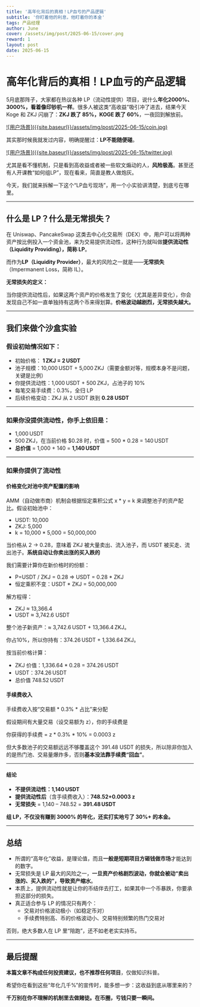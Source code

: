 ```yaml
---
title: '高年化背后的真相！LP血亏的产品逻辑'
subtitle: '你盯着他的利息，他盯着你的本金'
tags: 产品经理
author: June
cover: /assets/img/post/2025-06-15/cover.png
reward: 1
layout: post
date: 2025-06-15
---
```


# 高年化背后的真相！LP血亏的产品逻辑


5月底那阵子，大家都在热议各种 LP（流动性提供）项目，说什么**年化2000%、3000%，看着像印钞机一样**。很多人被这类“高收益”吸引冲了进去，结果今天 Koge 和 ZKJ 闪崩了：**ZKJ 跌了 85%，KOGE 跌了 60%**，一夜回到解放前。

<a data-fancybox="gallery" href="{{site.baseurl}}/assets/img/post/2025-06-15/coin.jpg">
![用户场景]({{site.baseurl}}/assets/img/post/2025-06-15/coin.jpg)
</a>

其实那时候我就发过内容，明确提醒过：**LP不能随便碰**。

<a data-fancybox="gallery" href="{{site.baseurl}}/assets/img/post/2025-06-15/twitter.jpg">
![用户场景]({{site.baseurl}}/assets/img/post/2025-06-15/twitter.jpg)
</a>

尤其是看不懂机制，只是看到高收益或者被一些软文煽动的人，**风险极高**。甚至还有人开课教“如何组LP”，现在看来，简直是教人做炮灰。

今天，我们就来拆解一下这个“LP血亏现场”，用一个小实验讲清楚，到底亏在哪里。

---

## 什么是 LP？什么是无常损失？

在 Uniswap、PancakeSwap 这类去中心化交易所（DEX）中，用户可以将两种资产按比例投入一个资金池，来为交易提供流动性，这种行为就叫做**提供流动性（Liquidity Providing），简称 LP**。

而作为**LP（Liquidity Provider）**，最大的风险之一就是——**无常损失**（Impermanent Loss，简称 IL）。

**无常损失的定义：**

当你提供流动性后，如果这两个资产的价格发生了变化（尤其是差异变化），你会发现自己不如一直单独持有这两个币来得划算。**价格波动越剧烈，无常损失越大。**

---

## 我们来做个沙盒实验

### 假设初始情况如下：
- 初始价格： **1 ZKJ = 2 USDT**
- 池子规模：10,000 USDT + 5,000 ZKJ（需要金额对等，规模本身不是问题，关键是比例）
- 你提供流动性：1,000 USDT + 500 ZKJ，占池子的 10%
- 每笔交易手续费：0.3%，全归 LP
- 后续价格变动：ZKJ 从 2 USDT 跌到 **0.28 USDT**

---

### 如果你没提供流动性，你手上依旧是：

- 1,000 USDT
- 500 ZKJ，在当前价格 $0.28 时，价值 = 500 * 0.28 = 140 USDT
- **总价值** = 1,000 + 140 = **1,140 USDT**

---

### 如果你提供了流动性

#### 价格变化对池中资产配置的影响

AMM（自动做市商）机制会根据恒定乘积公式 x * y = k 来调整池子的资产配比。假设初始池中：

- USDT: 10,000
- ZKJ: 5,000
- k = 10,000 * 5,000 = 50,000,000

当价格从 2 → 0.28，意味着 ZKJ 被大量卖出、流入池子，而 USDT 被买走、流出池子。**系统自动让你卖出涨的买入跌的**

我们需要计算你在新价格时的份额：

- P=USDT / ZKJ = 0.28 => USDT = 0.28 * ZKJ
- 恒定乘积不变：USDT * ZKJ = 50,000,000

解方程得：

- ZKJ ≈ 13,366.4
- USDT ≈ 3,742.6 USDT

整个池子新资产：≈ 3,742.6 USDT + 13,366.4 ZKJ。

你占10%，所以你持有：374.26 USDT + 1,336.64 ZKJ。

按当前价格计算：

- ZKJ 价值：1,336.64 * 0.28 = 374.26 USDT
- USDT：374.26 USDT
- 总价值 748.52 USDT

#### 手续费收入

手续费收入按“交易额 * 0.3% * 占比”来分配

假设期间有大量交易（设交易额为 z），你的手续费是

你获得的手续费 = z * 0.3% * 10% =  0.0003 z

但大多数池子的交易额远远不够覆盖这个 391.48 USDT 的损失，所以除非你加入的是热门池、交易量爆炸多，否则**基本没法靠手续费“回血”**。

---

#### 结论

- **不提供流动性：1,140 USDT**
- **提供流动性后**（含手续费收入）：**748.52+0.0003 z**
- **无常损失** = 1,140 – 748.52 = **391.48 USDT**

**组 LP，不仅没有赚到 3000% 的年化，还实打实地亏了 30%+ 的本金。**

---

## 总结

- 所谓的“高年化”收益，是理论值，而且**一般是短期项目方砸钱做市场**才能达到的数字。
- 无常损失是 LP 最大的风险之一，**一旦资产价格剧烈波动，你就会被动“卖出涨的、买入跌的”，导致资产缩水**。
- 本质上，提供流动性就是让你的币结伴去打工，如果其中一个币暴跌，你要承担这部分的损失。
- 真正适合参与 LP 的情况只有两个：
  - 交易对价格波动极小（如稳定币对）
  - 手续费特别高、币的价格波动小、交易特别频繁的热门交易对

否则，绝大多数人在 LP 里“陪跑”，还不如老老实实持币。

---
## 最后提醒

**本篇文章不构成任何投资建议，也不推荐任何项目**，仅做知识科普。

希望你在看到这些“年化几千%”的宣传时，能多想一步：这收益到底从哪里来的？

**千万别在你不理解的机制里去做赌徒。在币圈，亏钱只要一瞬间。**

